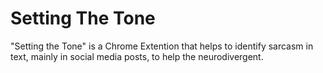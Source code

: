 # Setting The Tone
"Setting the Tone" is a Chrome Extention that helps to identify sarcasm in text, mainly in social media posts, to help the neurodivergent.
